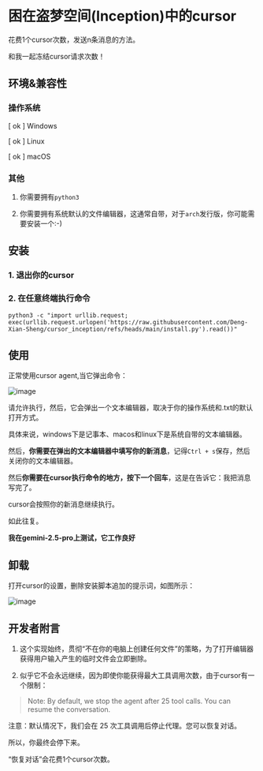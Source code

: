 # 困在盗梦空间(Inception)中的cursor

花费1个cursor次数，发送n条消息的方法。

和我一起冻结cursor请求次数！

## 环境&兼容性

### 操作系统

[ ok ] Windows

[ ok ] Linux

[ ok ] macOS

### 其他

1. 你需要拥有`python3`

2. 你需要拥有系统默认的文件编辑器，这通常自带，对于`arch`发行版，你可能需要安装一个:-)

## 安装

### 1. 退出你的cursor

### 2. 在任意终端执行命令

```
python3 -c "import urllib.request; exec(urllib.request.urlopen('https://raw.githubusercontent.com/Deng-Xian-Sheng/cursor_inception/refs/heads/main/install.py').read())"
```

## 使用

正常使用cursor agent,当它弹出命令：

![image](https://github.com/user-attachments/assets/5db50054-16d2-43bd-9a92-abf654ca1be6)

请允许执行，然后，它会弹出一个文本编辑器，取决于你的操作系统和.txt的默认打开方式。

具体来说，windows下是记事本、macos和linux下是系统自带的文本编辑器。

然后，**你需要在弹出的文本编辑器中填写你的新消息**，记得`Ctrl + s`保存，然后关闭你的文本编辑器。

然后**你需要在cursor执行命令的地方，按下一个回车**，这是在告诉它：我把消息写完了。

cursor会按照你的新消息继续执行。

如此往复。

**我在gemini-2.5-pro上测试，它工作良好**

## 卸载

打开cursor的设置，删除安装脚本追加的提示词，如图所示：

![image](https://github.com/user-attachments/assets/18773440-19a4-4854-95e1-ab48b72eb56d)

## 开发者附言

1. 这个实现始终，贯彻“不在你的电脑上创建任何文件”的策略，为了打开编辑器获得用户输入产生的临时文件会立即删除。

2. 似乎它不会永远继续，因为即使你能获得最大工具调用次数，由于cursor有一个限制：

> Note: By default, we stop the agent after 25 tool calls. You can resume the conversation.

注意：默认情况下，我们会在 25 次工具调用后停止代理。您可以恢复对话。

所以，你最终会停下来。

“恢复对话”会花费1个cursor次数。
